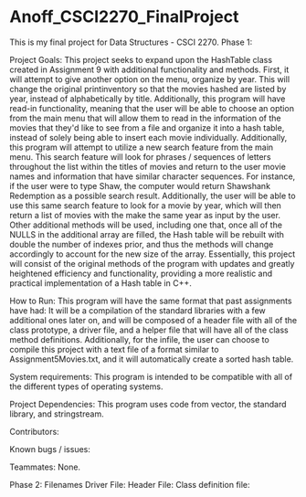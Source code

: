 # Anoff_CSCI2270_FinalProject
This is my final project for Data Structures - CSCI 2270.
Phase 1:

Project Goals:
This project seeks to expand upon the HashTable class created in Assignment 9 with additional functionality and methods. First, it will attempt to give another option on the menu, organize by year. This will change the original printinventory so that the movies hashed are listed by year, instead of alphabetically by title. Additionally, this program will have read-in functionality, meaning that the user will be able to choose an option from the main menu that will allow them to read in the information of the movies that they'd like to see from a file and organize it into a hash table, instead of solely being able to insert each movie individually. Additionally, this program will attempt to utilize a new search feature from the main menu. This search feature will look for phrases / sequences of letters throughout the list within the titles of movies and return to the user movie names and information that have similar character sequences. For instance, if the user were to type Shaw, the computer would return Shawshank Redemption as a possible search result. Additionally, the user will be able to use this same search feature to look for a movie by year, which will then return a list of movies with the make the same year as input by the user. Other additional methods will be used, including one that, once all of the NULLS in the additional array are filled, the Hash table will be rebuilt with double the number of indexes prior, and thus the methods will change accordingly to account for the new size of the array. Essentially, this project will consist of the original methods of the program with updates and greatly heightened efficiency and functionality, providing a more realistic and practical implementation of a Hash table in C++.

How to Run:
This program will have the same format that past assignments have had: It will be a compilation of the standard libraries with a few additional ones later on, and will be composed of a header file with all of the class prototype, a driver file, and a helper file that will have all of the class method definitions. Additionally, for the infile, the user can choose to compile this project with a text file of a format similar to Assignment5Movies.txt, and it will automatically create a sorted hash table.

System requirements:
This program is intended to be compatible with all of the different types of operating systems.

Project Dependencies:
This program uses code from vector, the standard library, and stringstream.

Contributors:

Known bugs / issues:

Teammates: None.

Phase 2: Filenames
Driver File:
Header File:
Class definition file:
